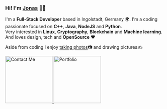 
### Hi! I'm [Jonas](https://jonas.ampferl.com) 👋🏼

I'm a **Full-Stack Developer** based in Ingolstadt, Germany 🌍. I'm a coding passionate focused on **C++**, **Java**, **NodeJS** and **Python**.<br> 
Very interested in **Linux**, **Cryptography**, **Blockchain** and **Machine learning**. And loves design, tech and **OpenSource** ❤️

Aside from coding I enjoy [taking photos](https://jonas.ampferl.com/#gallery)📷 and drawing pictures✍️

<p>
  <a href="mailto:jonas@ampferl.com">
    <img src="https://i.imgur.com/N0qE3FO.png" width="150" alt="Contact Me" title="jonas@ampferl.com">
  </a>

  <a href="https://jonas.ampferl.com">
    <img src="https://i.imgur.com/PQNiN4E.png" width="150" alt="Portfolio" title="Portfolio">
  </a>
</p>
